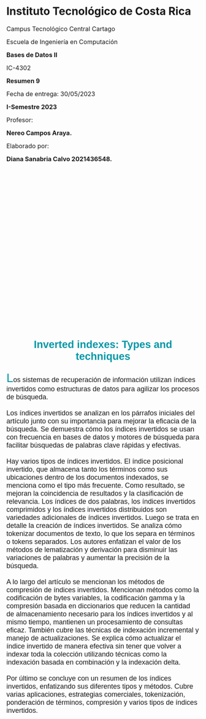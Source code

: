  <h1>Instituto Tecnológico de Costa Rica</h1> 


 <font size="3"> Campus Tecnológico Central Cartago </font> 
 
 <font size="3"> Escuela de Ingeniería en Computación </font>

 <b><font size="3"> Bases de Datos II  </font></b>

<font size="3"> IC-4302 </font>

<b><font size="3"> Resumen 9 </font></b>

<font size="3"> Fecha de entrega: 30/05/2023 </font>

<b><font size="3"> I-Semestre 2023  </font></b>

<font size="3"> Profesor:   </font>
 
<b><font size="3"> Nereo Campos Araya.</font></b>

<font size="3"> Elaborado por:</font>

<b><font size="3"> Diana Sanabria Calvo 2021436548.</font></b>

<br>

<br>

<br>

<br>

<br>

<br>

<br>

<br>

<br>

<br>

<br>

<br>

<br>

<br>

<br>

<br>

<br>

<br>

<br>

<br>

<br>

<br>

<br>

<br>
<font face="Comic Sans MS,arial"><center><font size="4"><h2><FONT COLOR="#0097A7">Inverted indexes: Types and techniques
</FONT></h2></font></center>

<html>
        <p><font size="4"><FONT SIZE=6 COLOR="#0097A7">L</FONT><font size="4">os sistemas de recuperación de información utilizan índices invertidos como estructuras de datos para agilizar los procesos de búsqueda.<br><br> Los índices invertidos se analizan en los párrafos iniciales del artículo junto con su importancia para mejorar la eficacia de la búsqueda. Se demuestra cómo los índices invertidos se usan con frecuencia en bases de datos y motores de búsqueda para facilitar búsquedas de palabras clave rápidas y efectivas.<br><br> Hay varios tipos de índices invertidos. El índice posicional invertido, que almacena tanto los términos como sus ubicaciones dentro de los documentos indexados, se menciona como el tipo más frecuente. Como resultado, se mejoran la coincidencia de resultados y la clasificación de relevancia. Los índices de dos palabras, los índices invertidos comprimidos y los índices invertidos distribuidos son variedades adicionales de índices invertidos. Luego se trata en detalle la creación de índices invertidos. Se analiza cómo tokenizar documentos de texto, lo que los separa en términos o tokens separados. Los autores enfatizan el valor de los métodos de lematización y derivación para disminuir las variaciones de palabras y aumentar la precisión de la búsqueda.<br><br> A lo largo del artículo se mencionan los métodos de compresión de índices invertidos. Mencionan métodos como la codificación de bytes variables, la codificación gamma y la compresión basada en diccionarios que reducen la cantidad de almacenamiento necesario para los índices invertidos y al mismo tiempo, mantienen un procesamiento de consultas eficaz. También cubre las técnicas de indexación incremental y manejo de actualizaciones. Se explica cómo actualizar el índice invertido de manera efectiva sin tener que volver a indexar toda la colección utilizando técnicas como la indexación basada en combinación y la indexación delta.<br><br> Por último se concluye con un resumen de los índices invertidos, enfatizando sus diferentes tipos y métodos. Cubre varias aplicaciones, estrategias comerciales, tokenización, ponderación de términos, compresión y varios tipos de índices invertidos. <br><br>

 </p></font>
	</div>
</font>
</body>
</html>


